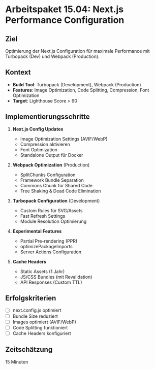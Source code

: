 # Arbeitspaket 15.04: Next.js Performance Configuration

## Ziel
Optimierung der Next.js Configuration für maximale Performance mit Turbopack (Dev) und Webpack (Production).

## Kontext
- **Build Tool**: Turbopack (Development), Webpack (Production)
- **Features**: Image Optimization, Code Splitting, Compression, Font Optimization
- **Target**: Lighthouse Score > 90

## Implementierungsschritte

1. **Next.js Config Updates**
   - Image Optimization Settings (AVIF/WebP)
   - Compression aktivieren
   - Font Optimization
   - Standalone Output für Docker

2. **Webpack Optimization** (Production)
   - SplitChunks Configuration
   - Framework Bundle Separation
   - Commons Chunk für Shared Code
   - Tree Shaking & Dead Code Elimination

3. **Turbopack Configuration** (Development)
   - Custom Rules für SVG/Assets
   - Fast Refresh Settings
   - Module Resolution Optimierung

4. **Experimental Features**
   - Partial Pre-rendering (PPR)
   - optimizePackageImports
   - Server Actions Configuration

5. **Cache Headers**
   - Static Assets (1 Jahr)
   - JS/CSS Bundles (mit Revalidation)
   - API Responses (Custom TTL)

## Erfolgskriterien
- [ ] next.config.js optimiert
- [ ] Bundle Size reduziert
- [ ] Images optimiert (AVIF/WebP)
- [ ] Code Splitting funktioniert
- [ ] Cache Headers konfiguriert

## Zeitschätzung
15 Minuten